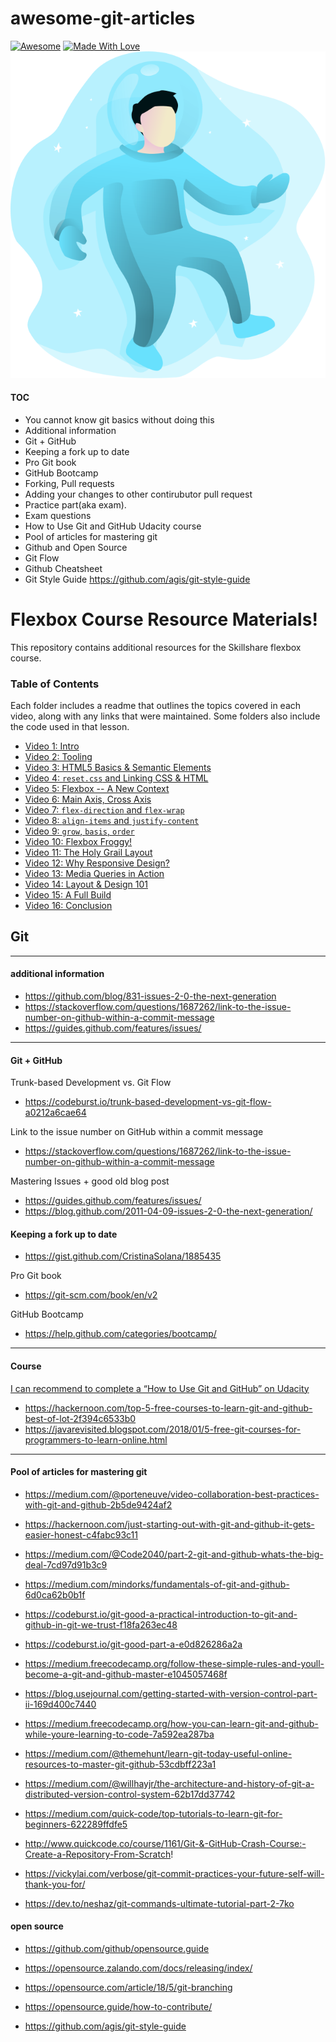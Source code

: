 # awesome-git-articles

[![Awesome](https://cdn.rawgit.com/sindresorhus/awesome/d7305f38d29fed78fa85652e3a63e154dd8e8829/media/badge.svg)](https://github.com/ChickenKyiv/awesome-git-article) [![Made With Love](https://img.shields.io/badge/Made%20With-Love-orange.svg)](https://github.com/ChickenKyiv/awesome-git-article)
![astronaut](https://raw.githubusercontent.com/GroceriStar/creative/master/website-illustrations/astronaut.svg?sanitize=true)


#### TOC


- You cannot know git basics without doing this
- Additional information
- Git + GitHub
- Keeping a fork up to date
- Pro Git book
- GitHub Bootcamp
- Forking, Pull requests
- Adding your changes to other contirubutor pull request
- Practice part(aka exam).
- Exam questions
- How to Use Git and GitHub Udacity course
- Pool of articles for mastering git
- Github and Open Source
- Git Flow
- Github Cheatsheet
- Git Style Guide https://github.com/agis/git-style-guide


# Flexbox Course Resource Materials!

This repository contains additional resources for the Skillshare flexbox course.


### Table of Contents

Each folder includes a readme that outlines the topics covered in each video, along with any links that were maintained. Some folders also include the code used in that lesson.

- [Video 1: Intro](./video-01)
- [Video 2: Tooling](./video-02)
- [Video 3: HTML5 Basics & Semantic Elements](./video-03)
- [Video 4: `reset.css` and Linking CSS & HTML](./video-04)
- [Video 5: Flexbox -- A New Context](./video-05)
- [Video 6: Main Axis, Cross Axis](./video-06)
- [Video 7: `flex-direction` and `flex-wrap`](./video-07)
- [Video 8: `align-items` and `justify-content`](./video-08)
- [Video 9: `grow`, `basis`, `order`](./video-09)
- [Video 10: Flexbox Froggy!](./video-10)
- [Video 11: The Holy Grail Layout](./video-11)
- [Video 12: Why Responsive Design?](./video-12)
- [Video 13: Media Queries in Action](./video-13)
- [Video 14: Layout & Design 101](./video-14)
- [Video 15: A Full Build](./video-15)
- [Video 16: Conclusion](./video-16)




## Git



---


#### additional information
- https://github.com/blog/831-issues-2-0-the-next-generation
- https://stackoverflow.com/questions/1687262/link-to-the-issue-number-on-github-within-a-commit-message
- https://guides.github.com/features/issues/


---

#### Git + GitHub
Trunk-based Development vs. Git Flow
- https://codeburst.io/trunk-based-development-vs-git-flow-a0212a6cae64



Link to the issue number on GitHub within a commit message
- https://stackoverflow.com/questions/1687262/link-to-the-issue-number-on-github-within-a-commit-message



Mastering Issues + good old blog post
- https://guides.github.com/features/issues/
- https://blog.github.com/2011-04-09-issues-2-0-the-next-generation/




#### Keeping a fork up to date
- https://gist.github.com/CristinaSolana/1885435

Pro Git book
- https://git-scm.com/book/en/v2

GitHub Bootcamp
- https://help.github.com/categories/bootcamp/





---
#### Course

[I can recommend to complete a “How to Use Git and GitHub” on Udacity](https://www.udacity.com/course/how-to-use-git-and-github--ud775)
- https://hackernoon.com/top-5-free-courses-to-learn-git-and-github-best-of-lot-2f394c6533b0
- https://javarevisited.blogspot.com/2018/01/5-free-git-courses-for-programmers-to-learn-online.html
---

#### Pool of articles for mastering git

- https://medium.com/@porteneuve/video-collaboration-best-practices-with-git-and-github-2b5de9424af2

- https://hackernoon.com/just-starting-out-with-git-and-github-it-gets-easier-honest-c4fabc93c11


- https://medium.com/@Code2040/part-2-git-and-github-whats-the-big-deal-7cd97d91b3c9

- https://medium.com/mindorks/fundamentals-of-git-and-github-6d0ca62b0b1f



- https://codeburst.io/git-good-a-practical-introduction-to-git-and-github-in-git-we-trust-f18fa263ec48

- https://codeburst.io/git-good-part-a-e0d826286a2a

- https://medium.freecodecamp.org/follow-these-simple-rules-and-youll-become-a-git-and-github-master-e1045057468f

- https://blog.usejournal.com/getting-started-with-version-control-part-ii-169d400c7440

- https://medium.freecodecamp.org/how-you-can-learn-git-and-github-while-youre-learning-to-code-7a592ea287ba




- https://medium.com/@themehunt/learn-git-today-useful-online-resources-to-master-git-github-53cdbff223a1




- https://medium.com/@willhayjr/the-architecture-and-history-of-git-a-distributed-version-control-system-62b17dd37742






- https://medium.com/quick-code/top-tutorials-to-learn-git-for-beginners-622289ffdfe5



- http://www.quickcode.co/course/1161/Git-&-GitHub-Crash-Course:-Create-a-Repository-From-Scratch!




- https://vickylai.com/verbose/git-commit-practices-your-future-self-will-thank-you-for/


- https://dev.to/neshaz/git-commands-ultimate-tutorial-part-2-7ko



#### open source
- https://github.com/github/opensource.guide
- https://opensource.zalando.com/docs/releasing/index/
- https://opensource.com/article/18/5/git-branching
- https://opensource.guide/how-to-contribute/



- https://github.com/agis/git-style-guide

